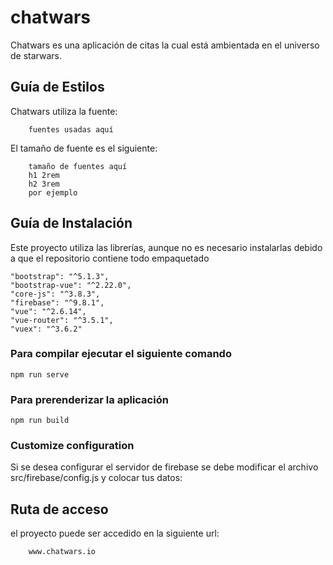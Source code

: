 # chatwars
Chatwars es una aplicación de citas la cual está ambientada en el universo de starwars. 

## Guía de Estilos
Chatwars utiliza la fuente: 

        fuentes usadas aquí
        
El tamaño de fuente es el siguiente: 

        tamaño de fuentes aquí
        h1 2rem
        h2 3rem 
        por ejemplo
        

## Guía de Instalación
Este proyecto utiliza las librerías, aunque no es necesario instalarlas debido a que el repositorio contiene todo empaquetado 
    
    "bootstrap": "^5.1.3",
    "bootstrap-vue": "^2.22.0",
    "core-js": "^3.8.3",
    "firebase": "^9.8.1",
    "vue": "^2.6.14",
    "vue-router": "^3.5.1",
    "vuex": "^3.6.2"
    

### Para compilar ejecutar el siguiente comando
```
npm run serve
```

### Para prerenderizar la aplicación
```
npm run build
```


### Customize configuration
Si se desea configurar el servidor de firebase se debe modificar el archivo src/firebase/config.js y colocar tus datos:


## Ruta de acceso
el proyecto puede ser accedido en la siguiente url:

        www.chatwars.io


